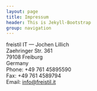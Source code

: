 ```yaml
---
layout: page
title: Impressum
header: This is Jekyll-Bootstrap
group: navigation
---
```


freistil IT — Jochen Lillich  
Zaehringer Str. 361  
79108 Freiburg  
Germany  
Phone: +49 761 45895590  
Fax: +49 761 4589794  
Email: info@freistil.it
